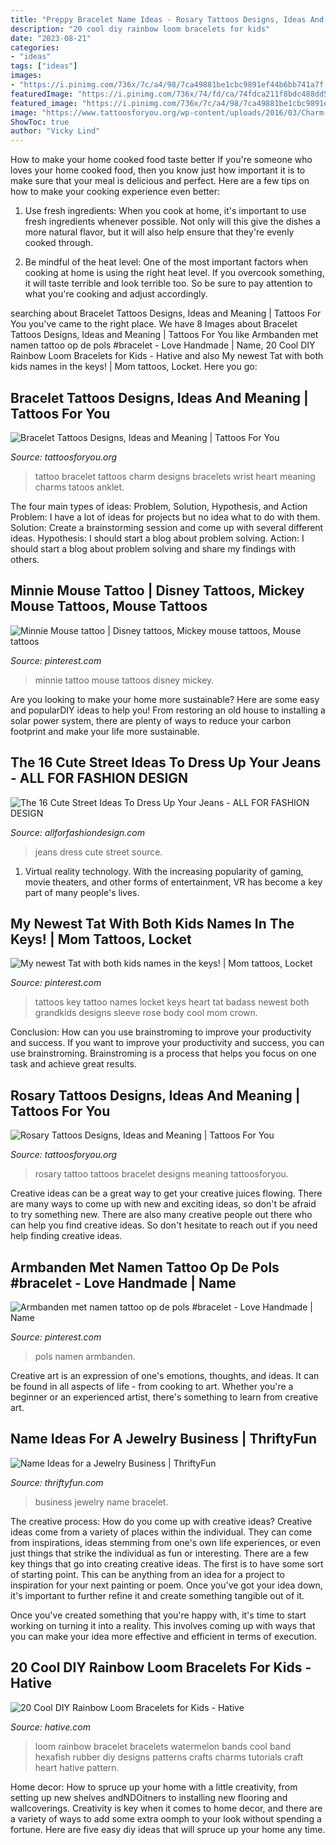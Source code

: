 ```yaml
---
title: "Preppy Bracelet Name Ideas - Rosary Tattoos Designs, Ideas And Meaning"
description: "20 cool diy rainbow loom bracelets for kids"
date: "2023-08-21"
categories:
- "ideas"
tags: ["ideas"]
images:
- "https://i.pinimg.com/736x/7c/a4/98/7ca49881be1cbc9891ef44b6bb741a7f--grandkids-skull-rose-tattoos.jpg"
featuredImage: "https://i.pinimg.com/736x/74/fd/ca/74fdca211f8bdc488dd578e01d98022d.jpg"
featured_image: "https://i.pinimg.com/736x/7c/a4/98/7ca49881be1cbc9891ef44b6bb741a7f--grandkids-skull-rose-tattoos.jpg"
image: "https://www.tattoosforyou.org/wp-content/uploads/2016/03/Charm-Bracelet-Tattoo.jpg"
ShowToc: true
author: "Vicky Lind"
---
```



How to make your home cooked food taste better
If you're someone who loves your home cooked food, then you know just how important it is to make sure that your meal is delicious and perfect. Here are a few tips on how to make your cooking experience even better: 
1. Use fresh ingredients: When you cook at home, it's important to use fresh ingredients whenever possible. Not only will this give the dishes a more natural flavor, but it will also help ensure that they're evenly cooked through.

2. Be mindful of the heat level: One of the most important factors when cooking at home is using the right heat level. If you overcook something, it will taste terrible and look terrible too. So be sure to pay attention to what you're cooking and adjust accordingly.


	

		
searching about Bracelet Tattoos Designs, Ideas and Meaning | Tattoos For You you've came to the right place. We have 8 Images about Bracelet Tattoos Designs, Ideas and Meaning | Tattoos For You like Armbanden met namen tattoo op de pols #bracelet - Love Handmade | Name, 20 Cool DIY Rainbow Loom Bracelets for Kids - Hative and also My newest Tat with both kids names in the keys! | Mom tattoos, Locket. Here you go:
		
    
## Bracelet Tattoos Designs, Ideas And Meaning | Tattoos For You

<img loading=lazy src="https://www.tattoosforyou.org/wp-content/uploads/2016/03/Charm-Bracelet-Tattoo.jpg" onerror="this.onerror=null;this.src='https://tse1.mm.bing.net/th?id=OIP.byFsLvPiZ_SLUEUnZc-prAHaJ4&amp;pid=15.1';" alt="Bracelet Tattoos Designs, Ideas and Meaning | Tattoos For You">

_Source: tattoosforyou.org_

>tattoo bracelet tattoos charm designs bracelets wrist heart meaning charms tatoos anklet. 

	

The four main types of ideas: Problem, Solution, Hypothesis, and Action
Problem: I have a lot of ideas for projects but no idea what to do with them.
Solution: Create a brainstorming session and come up with several different ideas.
Hypothesis: I should start a blog about problem solving.
Action: I should start a blog about problem solving and share my findings with others.

    
## Minnie Mouse Tattoo | Disney Tattoos, Mickey Mouse Tattoos, Mouse Tattoos

<img loading=lazy src="https://i.pinimg.com/736x/f0/7c/7d/f07c7db950aa61492b3c1e297e35b5f7.jpg" onerror="this.onerror=null;this.src='https://tse4.mm.bing.net/th?id=OIP.cNydC2RkHH-63JcRRZ0ztQHaJ3&amp;pid=15.1';" alt="Minnie Mouse tattoo | Disney tattoos, Mickey mouse tattoos, Mouse tattoos">

_Source: pinterest.com_

>minnie tattoo mouse tattoos disney mickey. 

	

Are you looking to make your home more sustainable? Here are some easy and popularDIY ideas to help you! From restoring an old house to installing a solar power system, there are plenty of ways to reduce your carbon footprint and make your life more sustainable.

    
## The 16 Cute Street Ideas To Dress Up Your Jeans - ALL FOR FASHION DESIGN

<img loading=lazy src="https://allforfashiondesign.com/wp-content/uploads/2016/07/wv-3-600x899.jpg" onerror="this.onerror=null;this.src='https://tse3.mm.bing.net/th?id=OIP._umjxMrxqPBVc8x2yJjP4AHaLG&amp;pid=15.1';" alt="The 16 Cute Street Ideas To Dress Up Your Jeans - ALL FOR FASHION DESIGN">

_Source: allforfashiondesign.com_

>jeans dress cute street source. 

	

1. Virtual reality technology. With the increasing popularity of gaming, movie theaters, and other forms of entertainment, VR has become a key part of many people's lives.

    
## My Newest Tat With Both Kids Names In The Keys! | Mom Tattoos, Locket

<img loading=lazy src="https://i.pinimg.com/736x/7c/a4/98/7ca49881be1cbc9891ef44b6bb741a7f--grandkids-skull-rose-tattoos.jpg" onerror="this.onerror=null;this.src='https://tse4.mm.bing.net/th?id=OIP.q_l5em_z90V42-PC6Z1uuQHaLG&amp;pid=15.1';" alt="My newest Tat with both kids names in the keys! | Mom tattoos, Locket">

_Source: pinterest.com_

>tattoos key tattoo names locket keys heart tat badass newest both grandkids designs sleeve rose body cool mom crown. 

	

Conclusion: How can you use brainstroming to improve your productivity and success.
If you want to improve your productivity and success, you can use brainstroming. Brainstroming is a process that helps you focus on one task and achieve great results.

    
## Rosary Tattoos Designs, Ideas And Meaning | Tattoos For You

<img loading=lazy src="https://www.tattoosforyou.org/wp-content/uploads/2016/05/Rosary-Bracelet-Tattoo.jpg" onerror="this.onerror=null;this.src='https://tse2.mm.bing.net/th?id=OIP.WCiSCS5E7JcjqYKK5Ghn2QHaF7&amp;pid=15.1';" alt="Rosary Tattoos Designs, Ideas and Meaning | Tattoos For You">

_Source: tattoosforyou.org_

>rosary tattoo tattoos bracelet designs meaning tattoosforyou. 

	

Creative ideas can be a great way to get your creative juices flowing. There are many ways to come up with new and exciting ideas, so don't be afraid to try something new. There are also many creative people out there who can help you find creative ideas. So don't hesitate to reach out if you need help finding creative ideas.

    
## Armbanden Met Namen Tattoo Op De Pols #bracelet - Love Handmade | Name

<img loading=lazy src="https://i.pinimg.com/736x/74/fd/ca/74fdca211f8bdc488dd578e01d98022d.jpg" onerror="this.onerror=null;this.src='https://tse2.mm.bing.net/th?id=OIP.WRpOdulf0VIOhV4yy6oT2QAAAA&amp;pid=15.1';" alt="Armbanden met namen tattoo op de pols #bracelet - Love Handmade | Name">

_Source: pinterest.com_

>pols namen armbanden. 

	

Creative art is an expression of one's emotions, thoughts, and ideas. It can be found in all aspects of life - from cooking to art. Whether you're a beginner or an experienced artist, there's something to learn from creative art.

    
## Name Ideas For A Jewelry Business | ThriftyFun

<img loading=lazy src="https://img.thrfun.com/img/163/512/turquoise_bracelet_fancy1.jpg" onerror="this.onerror=null;this.src='https://tse4.mm.bing.net/th?id=OIP.52hg31D-_g5ttujGT0kDBAHaIZ&amp;pid=15.1';" alt="Name Ideas for a Jewelry Business | ThriftyFun">

_Source: thriftyfun.com_

>business jewelry name bracelet. 

	

The creative process: How do you come up with creative ideas?
Creative ideas come from a variety of places within the individual. They can come from inspirations, ideas stemming from one's own life experiences, or even just things that strike the individual as fun or interesting. 
There are a few key things that go into creating creative ideas. The first is to have some sort of starting point. This can be anything from an idea for a project to inspiration for your next painting or poem. Once you've got your idea down, it's important to further refine it and create something tangible out of it. 

Once you've created something that you're happy with, it's time to start working on turning it into a reality. This involves coming up with ways that you can make your idea more effective and efficient in terms of execution.

    
## 20 Cool DIY Rainbow Loom Bracelets For Kids - Hative

<img loading=lazy src="https://hative.com/wp-content/uploads/2014/10/rainbow-loom-bracelets/13-watermelon-rainbow-loom-bracelet.jpg" onerror="this.onerror=null;this.src='https://tse3.mm.bing.net/th?id=OIP.nIX19u_Pbwr1i0gZJr4itQHaLB&amp;pid=15.1';" alt="20 Cool DIY Rainbow Loom Bracelets for Kids - Hative">

_Source: hative.com_

>loom rainbow bracelet bracelets watermelon bands cool band hexafish rubber diy designs patterns crafts charms tutorials craft heart hative pattern. 

	

Home decor: How to spruce up your home with a little creativity, from setting up new shelves andNDOitners to installing new flooring and wallcoverings.
Creativity is key when it comes to home decor, and there are a variety of ways to add some extra oomph to your look without spending a fortune. Here are five easy diy ideas that will spruce up your home any time.

